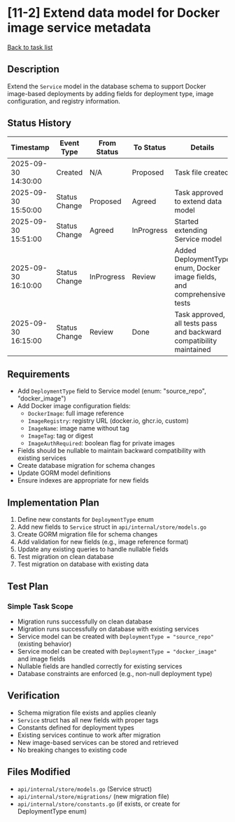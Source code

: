 # [11-2] Extend data model for Docker image service metadata

[Back to task list](./tasks.md)

## Description
Extend the `Service` model in the database schema to support Docker image-based deployments by adding fields for deployment type, image configuration, and registry information.

## Status History
| Timestamp | Event Type | From Status | To Status | Details | User |
|-----------|------------|-------------|-----------|---------|------|
| 2025-09-30 14:30:00 | Created | N/A | Proposed | Task file created | ai-agent |
| 2025-09-30 15:50:00 | Status Change | Proposed | Agreed | Task approved to extend data model | sean |
| 2025-09-30 15:51:00 | Status Change | Agreed | InProgress | Started extending Service model | ai-agent |
| 2025-09-30 16:10:00 | Status Change | InProgress | Review | Added DeploymentType enum, Docker image fields, and comprehensive tests | ai-agent |
| 2025-09-30 16:15:00 | Status Change | Review | Done | Task approved, all tests pass and backward compatibility maintained | sean |

## Requirements
- Add `DeploymentType` field to Service model (enum: "source_repo", "docker_image")
- Add Docker image configuration fields:
  - `DockerImage`: full image reference
  - `ImageRegistry`: registry URL (docker.io, ghcr.io, custom)
  - `ImageName`: image name without tag
  - `ImageTag`: tag or digest
  - `ImageAuthRequired`: boolean flag for private images
- Fields should be nullable to maintain backward compatibility with existing services
- Create database migration for schema changes
- Update GORM model definitions
- Ensure indexes are appropriate for new fields

## Implementation Plan
1. Define new constants for `DeploymentType` enum
2. Add new fields to `Service` struct in `api/internal/store/models.go`
3. Create GORM migration file for schema changes
4. Add validation for new fields (e.g., image reference format)
5. Update any existing queries to handle nullable fields
6. Test migration on clean database
7. Test migration on database with existing data

## Test Plan
### Simple Task Scope
- Migration runs successfully on clean database
- Migration runs successfully on database with existing services
- Service model can be created with `DeploymentType = "source_repo"` (existing behavior)
- Service model can be created with `DeploymentType = "docker_image"` and image fields
- Nullable fields are handled correctly for existing services
- Database constraints are enforced (e.g., non-null deployment type)

## Verification
- Schema migration file exists and applies cleanly
- `Service` struct has all new fields with proper tags
- Constants defined for deployment types
- Existing services continue to work after migration
- New image-based services can be stored and retrieved
- No breaking changes to existing code

## Files Modified
- `api/internal/store/models.go` (Service struct)
- `api/internal/store/migrations/` (new migration file)
- `api/internal/store/constants.go` (if exists, or create for DeploymentType enum)

